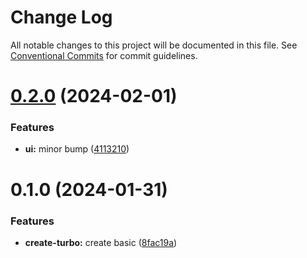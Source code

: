 # Change Log

All notable changes to this project will be documented in this file.
See [Conventional Commits](https://conventionalcommits.org) for commit guidelines.

# [0.2.0](https://github.com/Yxwww/typescript-monorepo-template/compare/@repo/ui@0.1.0...@repo/ui@0.2.0) (2024-02-01)

### Features

- **ui:** minor bump ([4113210](https://github.com/Yxwww/typescript-monorepo-template/commit/411321078e4b94789363cbfa0b6581f01a652a58))

# 0.1.0 (2024-01-31)

### Features

- **create-turbo:** create basic ([8fac19a](https://github.com/Yxwww/typescript-monorepo-template/commit/8fac19a691b9a4cf0315fe3e512aa71a145bc356))
